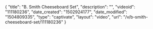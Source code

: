 {
    "title": "B. Smith Cheeseboard Set",
    "description": "",
    "videoid": "111180236",
    "date_created": "1502924177",
    "date_modified": "1504809335",
    "type": "captivate",
    "layout": "video",
    "url": "\/v\/b-smith-cheeseboard-set\/111180236"
}
